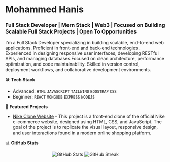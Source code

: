 # Mohammed Hanis
### Full Stack Developer | Mern Stack | Web3 | Focused on Building Scalable Full Stack Projects | Open To Opportunities

I'm a Full Stack Developer specializing in building scalable, end-to-end web applications. Proficient in front-end and back-end technologies . Experienced in designing responsive user interfaces, developing RESTful APIs, and managing databases.Focused on clean architecture, performance optimization, and code maintainability. Skilled in version control, deployment workflows, and collaborative development environments.

🛠️ **Tech Stack**
- Advanced: `HTML` `JAVASCRIPT` `TAILWIND` `BOOSTRAP` `CSS`
- Beginner: `REACT` `MONGODB` `EXPRESS` `NODEJS`

🔭 **Featured Projects**
- [Nike Clone Website](https://nike-ecommerceproject.vercel.app/) - This project is a front-end clone of the official Nike e-commerce website, designed using HTML, CSS, and JavaScript. The goal of the project is to replicate the visual layout, responsive design, and user interactions found in a modern online shopping platform.

📊 **GitHub Stats**
<p align="center">
  <img src="https://github-readme-stats.vercel.app/api?username=anisx019&show_icons=true&theme=dark" alt="GitHub Stats" />
  <img src="https://github-readme-streak-stats.herokuapp.com/?user=anisx019&theme=dark" alt="GitHub Streak" />
</p>
